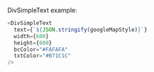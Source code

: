 DivSimpleText example:

```js
<DivSimpleText
  text={`${JSON.stringify(googleMapStyle)}`}
  width={600}
  height={600}
  bcColor="#FAFAFA"
  txtColor="#B71C1C"
/>
```

